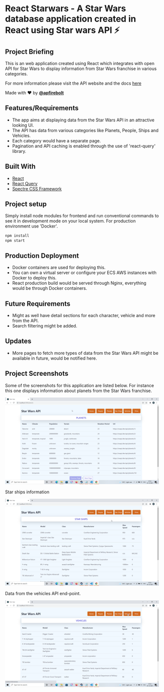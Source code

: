 # React Starwars - A Star Wars database application created in React using Star wars API ⚡️

## Project Briefing

This is an web application created using React which integrates with open API for Star Wars to display information from Star Wars franchise in various categories. 

For more information please visit the API website and the docs [here](https://swapi.dev/)

Made with ❤️ by **[@apfirebolt](https://github.com/Apfirebolt/)**
## Features/Requirements

- The app aims at displaying data from the Star Wars API in an attractive looking UI.
- The API has data from various categories like Planets, People, Ships and Vehicles.
- Each category would have a separate page.
- Pagination and API caching is enabled through the use of 'react-query' library.

## Built With

* [React](https://reactjs.org/)
* [React Query](https://react-query.tanstack.com/)
* [Spectre CSS Framework](https://picturepan2.github.io/spectre/)

## Project setup

Simply install node modules for frontend and run conventional commands to see it in development mode on your local system. For production 
environment use 'Docker'.

```
npm install
npm start
```

## Production Deployment

- Docker containers are used for deploying this.
- You can own a virtual server or configure your ECS AWS instances with Docker to deploy this.
- React production build would be served through Nginx, everything would be through Docker containers.

## Future Requirements

- Might as well have detail sections for each character, vehicle and more from the API.
- Search filtering might be added.

## Updates

- More pages to fetch more types of data from the Star Wars API might be available in future, would be notified here.

## Project Screenshots

Some of the screenshots for this application are listed below. For instance this one displays information about planets from the Star Wars franchise.

![alt text](./screenshots/planets.png)

Star ships information

![alt text](./screenshots/star_ships.png)

Data from the vehicles API end-point.

![alt text](./screenshots/vehicles.png)

